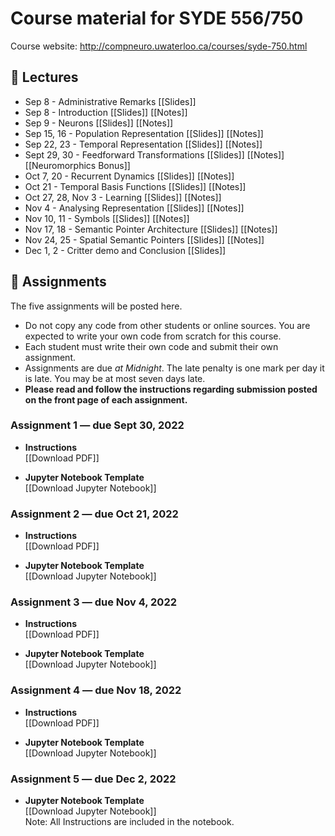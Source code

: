 # Course material for SYDE 556/750

Course website: http://compneuro.uwaterloo.ca/courses/syde-750.html

## 🎒 Lectures

- Sep 8 - Administrative Remarks [[Slides]<!---https://github.com/celiasmith/syde556-f22/raw/master/lectures/lecture_00/syde556_lecture_00_slides_distr.pdf-->]
- Sep 8 - Introduction [[Slides]<!---https://github.com/celiasmith/syde556-f22/raw/master/lectures/lecture_01/syde556_lecture_01_slides_distr.pdf-->] [[Notes]<!---https://github.com/celiasmith/syde556-f22/raw/master/lectures/lecture_01/syde556_lecture_01_notes.pdf-->]
- Sep 9 - Neurons [[Slides]<!---https://github.com/celiasmith/syde556-f22/raw/master/lectures/lecture_02/syde556_lecture_02_slides_distr.pdf-->] [[Notes]<!---https://github.com/celiasmith/syde556-f22/raw/master/lectures/lecture_02/syde556_lecture_02_notes.pdf-->]
- Sep 15, 16 - Population Representation [[Slides]<!---https://github.com/celiasmith/syde556-f22/raw/master/lectures/lecture_03/syde556_lecture_03_slides_distr.pdf-->] [[Notes]<!---https://github.com/celiasmith/syde556-f22/raw/master/lectures/lecture_03/syde556_lecture_03_notes.pdf-->]
- Sep 22, 23 - Temporal Representation [[Slides]<!---https://github.com/celiasmith/syde556-f22/raw/master/lectures/lecture_04/syde556_lecture_04_slides_distr.pdf-->] [[Notes]<!---https://github.com/celiasmith/syde556-f22/raw/master/lectures/lecture_04/syde556_lecture_04_notes.pdf-->]
- Sept 29, 30 - Feedforward Transformations [[Slides]<!---https://github.com/celiasmith/syde556-f22/raw/master/lectures/lecture_05/syde556_lecture_05_slides_distr.pdf-->] [[Notes]<!---https://github.com/celiasmith/syde556-f22/raw/master/lectures/lecture_05/syde556_lecture_05_notes.pdf-->][[Neuromorphics Bonus]<!---https://github.com/celiasmith/syde556-f22/raw/master/lectures/lecture_05/neuromorphics_intro_2022.pdf-->]
- Oct 7, 20 - Recurrent Dynamics [[Slides]<!---https://github.com/celiasmith/syde556-f22/raw/master/lectures/lecture_06/syde556_lecture_06_slides_distr.pdf-->] [[Notes]<!---https://github.com/celiasmith/syde556-f22/raw/master/lectures/lecture_06/syde556_lecture_06_notes.pdf-->]
- Oct 21 - Temporal Basis Functions [[Slides]<!---https://github.com/celiasmith/syde556-f22/raw/master/lectures/lecture_07/syde556_lecture_07_slides_distr.pdf-->] [[Notes]<!---https://github.com/celiasmith/syde556-f22/raw/master/lectures/lecture_07/syde556_lecture_07_notes.pdf-->]
- Oct 27, 28, Nov 3 - Learning [[Slides]<!---https://github.com/celiasmith/syde556-f22/raw/master/lectures/lecture_08/syde556_lecture_08_slides_distr.pdf-->] [[Notes]<!---https://github.com/celiasmith/syde556-f22/raw/master/lectures/lecture_08/syde556_lecture_08_notes.pdf-->]
- Nov 4 - Analysing Representation [[Slides]<!---https://github.com/celiasmith/syde556-f22/raw/master/lectures/lecture_09/syde556_lecture_09_slides_distr.pdf-->] [[Notes]<!---https://github.com/celiasmith/syde556-f22/raw/master/lectures/lecture_09/syde556_lecture_09_notes.pdf-->]
- Nov 10, 11 - Symbols [[Slides]<!---https://github.com/celiasmith/syde556-f22/raw/master/lectures/lecture_10/syde556_lecture_10_slides_distr.pdf-->] [[Notes]<!---https://github.com/celiasmith/syde556-f22/raw/master/lectures/lecture_10/syde556_lecture_10_notes.pdf-->]
- Nov 17, 18 - Semantic Pointer Architecture [[Slides]<!---https://github.com/celiasmith/syde556-f22/raw/master/lectures/lecture_11/syde556_lecture_11_slides_distr.pdf-->] [[Notes]<!---https://github.com/celiasmith/syde556-f22/raw/master/lectures/lecture_11/syde556_lecture_11_notes.pdf-->]
- Nov 24, 25 - Spatial Semantic Pointers [[Slides]<!---https://github.com/celiasmith/syde556-f22/raw/master/lectures/lecture_14/syde556_lecture_14_slides.pdf-->] [[Notes]<!---https://github.com/celiasmith/syde556-f22/raw/master/lectures/lecture_14/syde556_lecture_14_notes.pdf-->]
- Dec 1, 2 - Critter demo and Conclusion [[Slides]<!---https://github.com/celiasmith/syde556-f22/raw/master/lectures/lecture_14/syde556_lecture_13_slides.pdf-->]

## 📝 Assignments

The five assignments will be posted here.

 * Do not copy any code from other students or online sources.  You are expected to write your own code from scratch for this course.
 * Each student must write their own code and submit their own assignment.
 * Assignments are due _at Midnight_.  The late penalty is one mark per day it is late. You may be at most seven days late.
 * **Please read and follow the instructions regarding submission posted on the front page of each assignment.**
 
### Assignment 1 ― due Sept 30, 2022

-   **Instructions**  
  [[Download PDF]<!---https://github.com/celiasmith/syde556-f22/raw/master/assignments/assignment_01/syde556_assignment_01.pdf-->]

-   **Jupyter Notebook Template**  
  [[Download Jupyter Notebook]<!---https://github.com/celiasmith/syde556-f22/raw/master/assignments/assignment_01/syde556_assignment_01_template.ipynb-->]


### Assignment 2 ― due Oct 21, 2022

-   **Instructions**  
  [[Download PDF]<!---https://github.com/celiasmith/syde556-f22/raw/master/assignments/assignment_02/syde556_assignment_02.pdf-->]

-   **Jupyter Notebook Template**  
  [[Download Jupyter Notebook]<!---https://github.com/celiasmith/syde556-f22/raw/master/assignments/assignment_02/syde556_assignment_02_template.ipynb-->]

### Assignment 3 ― due Nov 4, 2022

-   **Instructions**  
  [[Download PDF]<!---https://github.com/celiasmith/syde556-f22/raw/master/assignments/assignment_03/syde556_assignment_03.pdf-->]

-   **Jupyter Notebook Template**  
  [[Download Jupyter Notebook]<!---https://github.com/celiasmith/syde556-f22/raw/master/assignments/assignment_03/syde556_assignment_03_template.ipynb-->]

### Assignment 4 ― due Nov 18, 2022

-   **Instructions**  
  [[Download PDF]<!---https://github.com/celiasmith/syde556-f22/raw/master/assignments/assignment_04/syde556_assignment_04.pdf-->]

-   **Jupyter Notebook Template**  
  [[Download Jupyter Notebook]<!---https://github.com/celiasmith/syde556-f22/raw/master/assignments/assignment_04/syde556_assignment_04_template.ipynb-->]

### Assignment 5 ― due Dec 2, 2022

-   **Jupyter Notebook Template**  
  [[Download Jupyter Notebook]<!---https://github.com/celiasmith/syde556-f22/raw/master/assignments/assignment_05/syde556_assignment_05_template.ipynb-->]
  <br>Note: All Instructions are included in the notebook.
 
